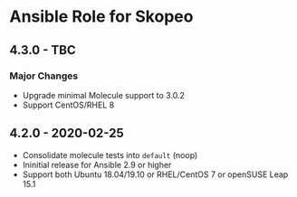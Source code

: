 # Ansible Role for Skopeo

## 4.3.0 - TBC

### Major Changes

  - Upgrade minimal Molecule support to 3.0.2
  - Support CentOS/RHEL 8

## 4.2.0 - 2020-02-25

  - Consolidate molecule tests into `default` (noop)
  - Ininitial release for Ansible 2.9 or higher
  - Support both Ubuntu 18.04/19.10 or RHEL/CentOS 7 or openSUSE Leap 15.1

